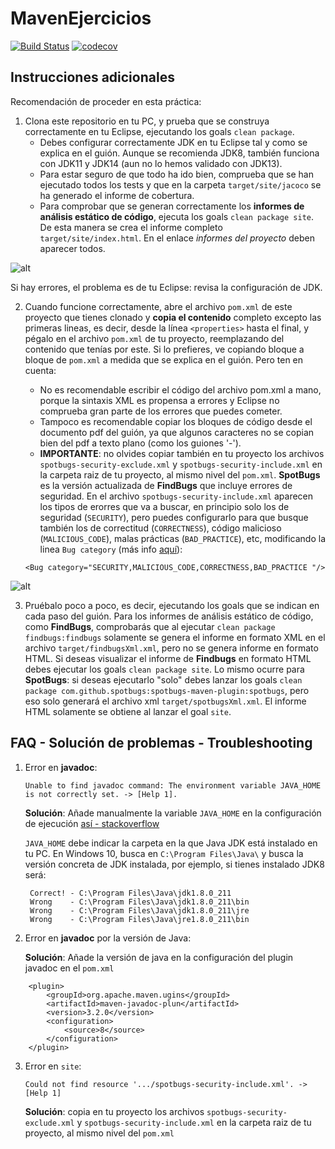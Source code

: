# MavenEjercicios

[![Build Status](https://travis-ci.org/ualhmis/mavenEjercicios.svg?branch=master)](https://travis-ci.org/ualhmis/mavenEjercicios)
[![codecov](https://codecov.io/gh/ualhmis/mavenEjercicios/branch/master/graph/badge.svg)](https://codecov.io/gh/ualhmis/mavenEjercicios)
    
## Instrucciones adicionales

Recomendación de proceder en esta práctica:
1. Clona este repositorio en tu PC, y prueba que se construya correctamente en tu Eclipse, ejecutando los goals `clean package`. 
    - Debes configurar correctamente JDK en tu Eclipse tal y como se explica en el guión. Aunque se recomienda JDK8, también funciona con JDK11 y JDK14 (aun no lo hemos validado con JDK13).
    - Para estar seguro de que todo ha ido bien, comprueba que se han ejecutado todos los tests y que en la carpeta `target/site/jacoco` se ha generado el informe de cobertura. 
    - Para comprobar que se generan correctamente los __informes de análisis estático de código__, ejecuta los goals `clean package site`. De esta manera se crea el informe completo `target/site/index.html`. En el enlace _informes del proyecto_ deben aparecer todos.

![alt](images/site-informes-proyecto.png)
  
Si hay errores, el problema es de tu Eclipse: revisa la configuración de JDK.

2. Cuando funcione correctamente, abre el archivo `pom.xml` de este proyecto que tienes clonado y **copia el contenido** completo excepto las primeras lineas, es decir, desde la línea `<properties>` hasta el final, y pégalo en el archivo `pom.xml` de tu proyecto, reemplazando del contenido que tenías por este. Si lo prefieres, ve copiando bloque a bloque de `pom.xml` a medida que se explica en el guión. Pero ten en cuenta: 
    - No es recomendable escribir el código del archivo pom.xml a mano, porque la sintaxis XML es propensa a errores y Eclipse no comprueba gran parte de los errores que puedes cometer.
    - Tampoco es recomendable copiar los bloques de código desde el documento pdf del guión, ya que algunos caracteres no se copian bien del pdf a texto plano (como los guiones '-').
    - __IMPORTANTE__: no olvides copiar también en tu proyecto los archivos `spotbugs-security-exclude.xml` y `spotbugs-security-include.xml` en la carpeta raiz de tu proyecto, al mismo nivel del `pom.xml`. __SpotBugs__ es la versión actualizada de __FindBugs__ que incluye errores de seguridad. En el archivo `spotbugs-security-include.xml` aparecen los tipos de erorres que va a buscar, en principio solo los de seguridad (`SECURITY`), pero puedes configurarlo para que busque también los de correctitud (`CORRECTNESS`), código malicioso (`MALICIOUS_CODE`), malas prácticas (`BAD_PRACTICE`), etc, modificando la linea `Bug category` (más info [aquí](https://spotbugs.readthedocs.io/en/stable/bugDescriptions.html)): 

    `<Bug category="SECURITY,MALICIOUS_CODE,CORRECTNESS,BAD_PRACTICE "/>`

![alt](images/site-spotbugs-include-xml.png)

3. Pruébalo poco a poco, es decir, ejecutando  los goals que se indican en cada paso del guión. Para los informes de análisis estático de código, como __FindBugs__, comprobarás que al ejecutar `clean package findbugs:findbugs` solamente se genera el informe en formato XML en el archivo `target/findbugsXml.xml`, pero no se genera informe en formato HTML. Si deseas visualizar el informe de __Findbugs__ en formato HTML debes ejecutar los goals `clean package site`. Lo mismo ocurre para __SpotBugs__: si deseas ejecutarlo "solo" debes lanzar los goals `clean package com.github.spotbugs:spotbugs-maven-plugin:spotbugs`, pero eso solo generará el archivo xml `target/spotbugsXml.xml`. El informe  HTML solamente se obtiene al lanzar el goal `site`.

## FAQ - Solución de problemas - Troubleshooting

1. Error en __javadoc__:

    `Unable to find javadoc command: The environment variable JAVA_HOME is not correctly set. -> [Help 1].`

    __Solución__: Añade manualmente la variable `JAVA_HOME` en la configuración de ejecución [así - stackoverflow](https://stackoverflow.com/a/36685840)

    `JAVA_HOME` debe indicar la carpeta en la que Java JDK está instalado en tu PC. En Windows 10, busca en `C:\Program Files\Java\` y busca la versión concreta de JDK instalada, por ejemplo, si tienes instalado JDK8 será:

        Correct! - C:\Program Files\Java\jdk1.8.0_211
        Wrong    - C:\Program Files\Java\jdk1.8.0_211\bin
        Wrong    - C:\Program Files\Java\jdk1.8.0_211\jre
        Wrong    - C:\Program Files\Java\jre1.8.0_211\bin

2. Error en __javadoc__ por la versión de Java: 

    __Solución__: Añade la versión de java en la configuración del plugin javadoc en el `pom.xml`

```
	<plugin>
		<groupId>org.apache.maven.ugins</groupId>
		<artifactId>maven-javadoc-plun</artifactId>
		<version>3.2.0</version>
		<configuration>
			<source>8</source>
		</configuration>			
	</plugin>
```

3. Error en `site`:
    
    `Could not find resource '.../spotbugs-security-include.xml'. -> [Help 1]`

    __Solución__: copia en tu proyecto los archivos `spotbugs-security-exclude.xml` y `spotbugs-security-include.xml` en la carpeta raiz de tu proyecto, al mismo nivel del `pom.xml`